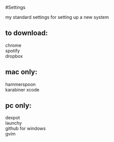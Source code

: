 #Settings

my standard settings for setting up a new system

## to download:
chrome  
spotify  
dropbox  

## mac only:
hammerspoon  
karabiner
xcode


## pc only: 
dexpot  
launchy  
github for windows  
gvim
